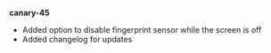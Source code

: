 **canary-45**  
- Added option to disable fingerprint sensor while the screen is off  
- Added changelog for updates  


